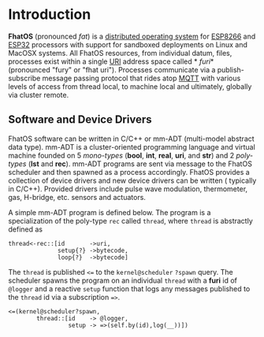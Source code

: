 # Introduction

**FhatOS** (pronounced _fat_) is
a [distributed operating system](https://en.wikipedia.org/wiki/Distributed_operating_system)
for [ESP8266](https://en.wikipedia.org/wiki/ESP8266) and [ESP32](https://en.wikipedia.org/wiki/ESP32) processors with
support for sandboxed deployments on Linux and MacOSX systems. All FhatOS resources, from individual datum, files,
processes exist within a single [URI](https://en.wikipedia.org/wiki/Uniform_Resource_Identifier) address space called *
*furi** (pronounced "fury" or "fhat uri"). Processes communicate via a publish-subscribe message passing protocol that
rides atop [MQTT](https://en.wikipedia.org/wiki/MQTT) with various levels of access from thread local, to machine local
and ultimately, globally via cluster remote.

## Software and Device Drivers

FhatOS software can be written in C/C++ or mm-ADT (multi-model abstract data type). mm-ADT is a cluster-oriented
programming language and virtual machine founded on 5 _mono-types_ (**bool**, **int**, **real**, **uri**, and **str**)
and 2 _poly-types_ (**lst** and **rec**). mm-ADT programs are sent via message to the FhatOS scheduler and then spawned
as a process accordingly. FhatOS provides a collection of device drivers and new device drivers can be written (
typically in C/C++). Provided drivers include pulse wave modulation, thermometer, gas, H-bridge, etc. sensors and
actuators.

A simple mm-ADT program is defined below. The program is a specialization of the poly-type `rec` called `thread`, where `thread` is abstractly defined as 

~~~~~~~~~~~~~~~{.java}
thread<-rec::[id       ->uri,
              setup{?} ->bytecode,
              loop{?}  ->bytecode]
~~~~~~~~~~~~~~~

The `thread` is published `<=` to the `kernel@scheduler` `?spawn` query. The scheduler spawns the program on an individual `thread` with a **furi** id of `@logger` and a reactive `setup` function that logs any messages published to the `thread` id via a subscription `=>`.

~~~~~~~~~~~~~~~{.java}
<=(kernel@scheduler?spawn,
        thread::[id    -> @logger,
                 setup -> =>(self.by(id),log(__))])
~~~~~~~~~~~~~~~

